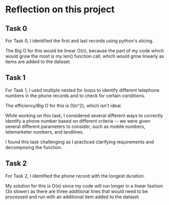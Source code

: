 # Reflection on this project

## Task 0

For Task 0, I identified the first and last records using python's slicing. 

The Big O for this would be linear O(n), because the part of my code which would grow the
most is my len() function call, which would grow linearly as items are added to the dataset. 

## Task 1 

For Task 1, I used multiple nested for loops to identify different telephone
numbers in the phone records and to check for certain conditions. 

The efficiency/Big O for this is 0(n^2), which isn't ideal. 

While working on this task, I considered several different ways to correctly identify a
phone number based on different criteria -- we were given several different parameters to consider,
such as mobile numbers, telemarketer numbers, and landlines. 

I found this task challenging as I practiced clarifying requirements and decomposing the function.

## Task 2 

For Task 2, I identified the phone record with the longest duration. 

My solution for this is O(n) since my code will run longer in a linear fashion (3x slower) as there
are three additional lines that would need to be processed and run with an additional item
added to the dataset. 